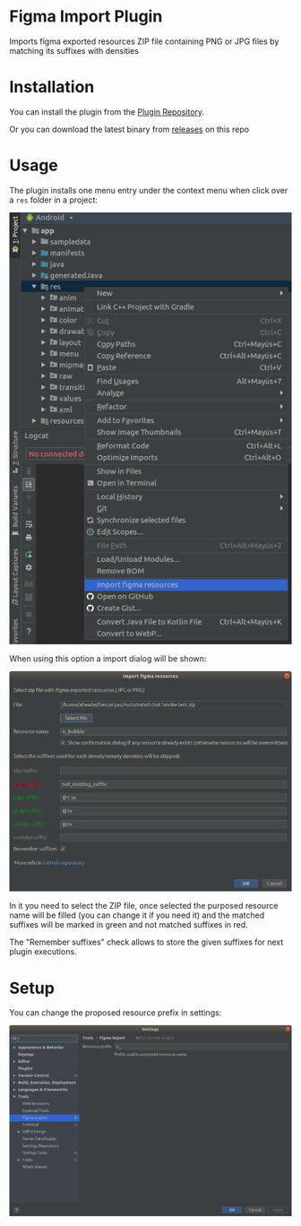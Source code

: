 # Figma Import Plugin
Imports figma exported resources ZIP file containing PNG or JPG files by matching its suffixes with densities

# Installation
You can install the plugin from the [Plugin Repository](https://plugins.jetbrains.com/plugin/12031-import-figma-resources).

Or you can download the latest binary from [releases](https://github.com/abeade/figma-import-plugin/releases) on this repo

# Usage
The plugin installs one menu entry under the context menu when click over a `res` folder in a project:

![Popup](images/popup.png)

When using this option a import dialog will be shown:

![Dialog](images/dialog.png)

In it you need to select the ZIP file, once selected the purposed resource name will be filled (you can change it if you need it) and the matched suffixes will be marked in green and not matched suffixes in red.

The "Remember suffixes" check allows to store the given suffixes for next plugin executions.

# Setup
You can change the proposed resource prefix in settings:

![Settings](images/settings.png)